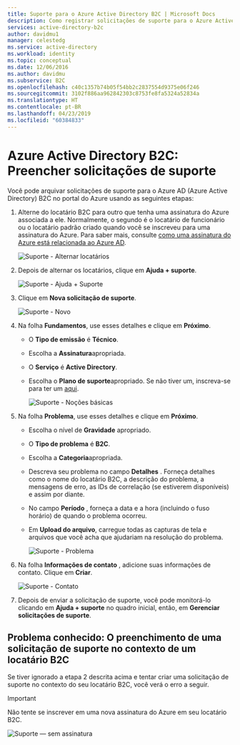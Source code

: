 ```yaml
---
title: Suporte para o Azure Active Directory B2C | Microsoft Docs
description: Como registrar solicitações de suporte para o Azure Active Directory B2C.
services: active-directory-b2c
author: davidmu1
manager: celestedg
ms.service: active-directory
ms.workload: identity
ms.topic: conceptual
ms.date: 12/06/2016
ms.author: davidmu
ms.subservice: B2C
ms.openlocfilehash: c40c1357b74b05f54bb2c2837554d9375e06f246
ms.sourcegitcommit: 3102f886aa962842303c8753fe8fa5324a52834a
ms.translationtype: HT
ms.contentlocale: pt-BR
ms.lasthandoff: 04/23/2019
ms.locfileid: "60384833"
---
```

# <a name="azure-active-directory-b2c-file-support-requests"></a>Azure Active Directory B2C: Preencher solicitações de suporte
Você pode arquivar solicitações de suporte para o Azure AD (Azure Active Directory) B2C no portal do Azure usando as seguintes etapas:

1. Alterne do locatário B2C para outro que tenha uma assinatura do Azure associada a ele. Normalmente, o segundo é o locatário de funcionário ou o locatário padrão criado quando você se inscreveu para uma assinatura do Azure. Para saber mais, consulte [como uma assinatura do Azure está relacionada ao Azure AD](../active-directory/fundamentals/active-directory-how-subscriptions-associated-directory.md).
   
    ![Suporte - Alternar locatários](./media/active-directory-b2c-support/support-switch-dir.png)

3. Depois de alternar os locatários, clique em **Ajuda + suporte**.
   
    ![Suporte - Ajuda + Suporte](./media/active-directory-b2c-support/support-support.png)
    
4. Clique em **Nova solicitação de suporte**.
   
    ![Suporte - Novo](./media/active-directory-b2c-support/support-new.png)
5. Na folha **Fundamentos**, use esses detalhes e clique em **Próximo**.
   
   * O **Tipo de emissão** é **Técnico**.
   * Escolha a **Assinatura**apropriada.
   * O **Serviço** é **Active Directory**.
   * Escolha o **Plano de suporte**apropriado. Se não tiver um, inscreva-se para ter um [aqui](https://azure.microsoft.com/support/plans/).
     
     ![Suporte - Noções básicas](./media/active-directory-b2c-support/support-basics.png)
6. Na folha **Problema**, use esses detalhes e clique em **Próximo**.
   
   * Escolha o nível de **Gravidade** apropriado.
   * O **Tipo de problema** é **B2C**.
   * Escolha a **Categoria**apropriada.
   * Descreva seu problema no campo **Detalhes** . Forneça detalhes como o nome do locatário B2C, a descrição do problema, a mensagens de erro, as IDs de correlação (se estiverem disponíveis) e assim por diante.
   * No campo **Período** , forneça a data e a hora (incluindo o fuso horário) de quando o problema ocorreu.
   * Em **Upload do arquivo**, carregue todas as capturas de tela e arquivos que você acha que ajudariam na resolução do problema.
     
     ![Suporte - Problema](./media/active-directory-b2c-support/support-problem.png)
7. Na folha **Informações de contato** , adicione suas informações de contato. Clique em **Criar**.
   
    ![Suporte - Contato](./media/active-directory-b2c-support/support-contact.png)
8. Depois de enviar a solicitação de suporte, você pode monitorá-lo clicando em **Ajuda + suporte** no quadro inicial, então, em **Gerenciar solicitações de suporte**.

## <a name="known-issue-filing-a-support-request-in-the-context-of-a-b2c-tenant"></a>Problema conhecido: O preenchimento de uma solicitação de suporte no contexto de um locatário B2C
Se tiver ignorado a etapa 2 descrita acima e tentar criar uma solicitação de suporte no contexto do seu locatário B2C, você verá o erro a seguir.

> [!IMPORTANT]
> Não tente se inscrever em uma nova assinatura do Azure em seu locatário B2C.  
> 
> 

![Suporte — sem assinatura](./media/active-directory-b2c-support/support-no-sub.png)

